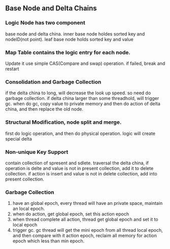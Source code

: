 ## Base Node and Delta Chains
### Logic Node has two component
base node and delta china. inner base node holdes sorted key and nodeID(not point). leaf base node holds sorted key and value
### Map Table contains the logic entry for each node. 
Update it use simple CAS(Compare and swap) operation. if failed, break and restart
### Consolidation and Garbage Collection
if the delta china to long, will decrease the look up speed. so need do garbage collection. if delta china larger than some threadhold, will trigger gc. when do gc, copy value to private memory and then do action of delta china, and then replace the old node.
### Structural Modification, node split and merge. 
first do logic operation,  and then do physical operation. logic will create special delta
### Non-unique Key Support
contain collection of spresent and sdlete. traversal the delta china, if operation is delte and value is not in present collection, add it to delete collection. if action is insert and value is not in delete collection, add into present collection. 
### Garbage Collection
1. have an global epoch, every thread will have an private space, maintain an local epoch.
2. when do action, get global epoch, set this action epoch
3. when thread complete all action, thread get global epoch and set it to local epoch
4. trigger gc. gc thread will get the mini epoch from all thread local epoch, and then compare with it action epoch, reclaim all memory for action epoch which less than min epoch.
